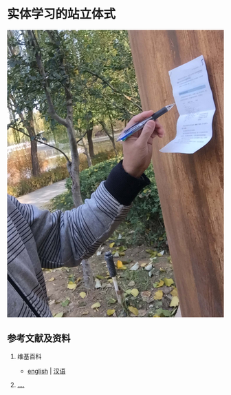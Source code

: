 # 实体学习的站立体式

![](/images/掌握交互式的使用实体实验的学习方法/实体学习的站立体式/1a1.jpg)

## 参考文献及资料

1. 维基百科
	- [english](.....) | [汉语](...)

2. [....](https://web.archive.org/web/20120520061156/http://www.sitance.com/cause/index.php) 


